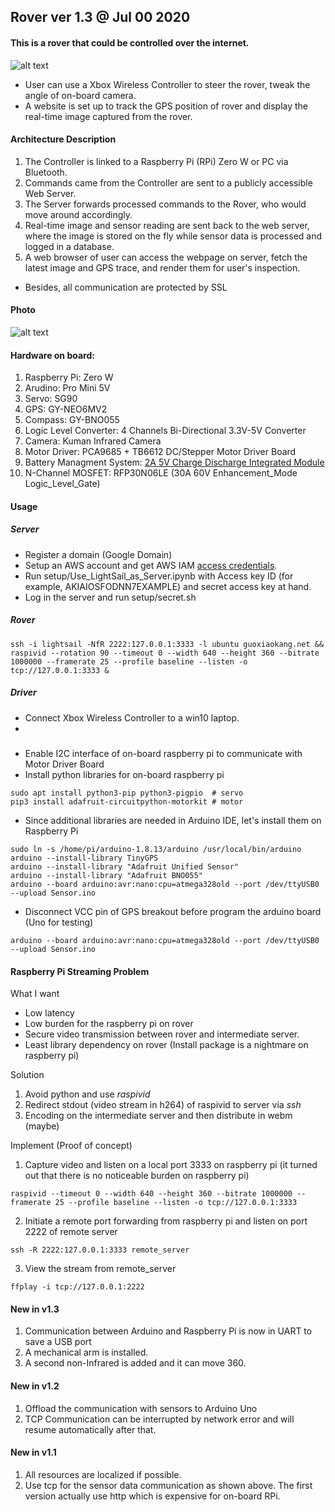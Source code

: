  ## Rover ver 1.3 @ Jul 00 2020
#### This is a rover that could be controlled over the internet.<br>
![alt text](https://raw.githubusercontent.com/xg590/rover/v1.1/github/architecture.png "architecture")
* User can use a Xbox Wireless Controller to steer the rover, tweak the angle of on-board camera. 
* A website is set up to track the GPS position of rover and display the real-time image captured from the rover. 
#### Architecture Description
1. The Controller is linked to a Raspberry Pi (RPi) Zero W or PC via Bluetooth.
2. Commands came from the Controller are sent to a publicly accessible Web Server.
3. The Server forwards processed commands to the Rover, who would move around accordingly. 
4. Real-time image and sensor reading are sent back to the web server, where the image is stored on the fly while sensor data is processed and logged in a database.
6. A web browser of user can access the webpage on server, fetch the latest image and GPS trace, and render them for user's inspection. 
* Besides, all communication are protected by SSL
#### Photo
![alt text](https://github.com/xg590/rover/blob/v1.2/github/photo.jpg "real rover")
#### Hardware on board:
  1. Raspberry Pi: Zero W
  2. Arudino: Pro Mini 5V
  3. Servo: SG90
  4. GPS: GY-NEO6MV2
  5. Compass: GY-BNO055
  6. Logic Level Converter: 4 Channels Bi-Directional 3.3V-5V Converter
  6. Camera: Kuman Infrared Camera
  7. Motor Driver: PCA9685 + TB6612 DC/Stepper Motor Driver Board
  8. Battery Managment System: [2A 5V Charge Discharge Integrated Module](https://www.amazon.com/dp/B07PZT3ZW2)
  9. N-Channel MOSFET: RFP30N06LE (30A 60V Enhancement_Mode Logic_Level_Gate)
#### Usage
##### Server
* Register a domain (Google Domain)
* Setup an AWS account and get AWS IAM [access credentials](https://docs.aws.amazon.com/general/latest/gr/aws-sec-cred-types.html). 
* Run setup/Use_LightSail_as_Server.ipynb with Access key ID (for example, AKIAIOSFODNN7EXAMPLE) and secret access key at hand.
* Log in the server and run setup/secret.sh
##### Rover
```shell
ssh -i lightsail -NfR 2222:127.0.0.1:3333 -l ubuntu guoxiaokang.net && raspivid --rotation 90 --timeout 0 --width 640 --height 360 --bitrate 1000000 --framerate 25 --profile baseline --listen -o tcp://127.0.0.1:3333 &
```
##### Driver
* Connect Xbox Wireless Controller to a win10 laptop.
* 

#####
* Enable I2C interface of on-board raspberry pi to communicate with Motor Driver Board
* Install python libraries for on-board raspberry pi
```shell
sudo apt install python3-pip python3-pigpio  # servo
pip3 install adafruit-circuitpython-motorkit # motor
```
* Since additional libraries are needed in Arduino IDE, let's install them on Raspberry Pi
```
sudo ln -s /home/pi/arduino-1.8.13/arduino /usr/local/bin/arduino
arduino --install-library TinyGPS
arduino --install-library "Adafruit Unified Sensor"
arduino --install-library "Adafruit BNO055"
arduino --board arduino:avr:nano:cpu=atmega328old --port /dev/ttyUSB0 --upload Sensor.ino
```
* Disconnect VCC pin of GPS breakout before program the arduino board (Uno for testing)
```
arduino --board arduino:avr:nano:cpu=atmega328old --port /dev/ttyUSB0 --upload Sensor.ino
``` 
#### Raspberry Pi Streaming Problem
What I want
* Low latency
* Low burden for the raspberry pi on rover
* Secure video transmission between rover and intermediate server. 
* Least library dependency on rover (Install package is a nightmare on raspberry pi)

Solution
1. Avoid python and use <i>raspivid</i> 
2. Redirect stdout (video stream in h264) of raspivid to server via <i>ssh</i>
3. Encoding on the intermediate server and then distribute in webm (maybe)

Implement (Proof of concept)
1. Capture video and listen on a local port 3333 on raspberry pi (it turned out that there is no noticeable burden on raspberry pi)
```shell
raspivid --timeout 0 --width 640 --height 360 --bitrate 1000000 --framerate 25 --profile baseline --listen -o tcp://127.0.0.1:3333
```
2. Initiate a remote port forwarding from raspberry pi and listen on port 2222 of remote server 
```shell
ssh -R 2222:127.0.0.1:3333 remote_server
```
3. View the stream from remote_server
````shell
ffplay -i tcp://127.0.0.1:2222
````
#### New in v1.3 
1. Communication between Arduino and Raspberry Pi is now in UART to save a USB port
2. A mechanical arm is installed.
3. A second non-Infrared is added and it can move 360.

#### New in v1.2
1. Offload the communication with sensors to Arduino Uno
2. TCP Communication can be interrupted by network error and will resume automatically after that.
 
#### New in v1.1
1. All resources are localized if possible.
2. Use tcp for the sensor data communication as shown above. The first version actually use http which is expensive for on-board RPi. 

